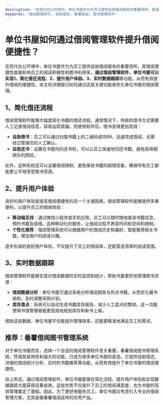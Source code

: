 ```yaml
---
description: "在现代办公环境中，单位书屋作为为员工提供自助借阅服务的重要场所，其借阅便捷性直接影响员工的阅读积极性和图书利用率。**通过借阅管理软件，单位书屋可以实现1、简化借还流程、2、提升用户体验、3、实时数据跟踪**等功能，从而有效提升借阅的便捷性。本文将详细探讨如何通过这些关键功能来优化单位书屋的借阅管理。"
keywords: "借阅管理软件, 自助借阅, 番薯借阅, 图书管理软件"
---
```

# 单位书屋如何通过借阅管理软件提升借阅便捷性？

在现代办公环境中，单位书屋作为为员工提供自助借阅服务的重要场所，其借阅便捷性直接影响员工的阅读积极性和图书利用率。**通过借阅管理软件，单位书屋可以实现1、简化借还流程、2、提升用户体验、3、实时数据跟踪**等功能，从而有效提升借阅的便捷性。本文将详细探讨如何通过这些关键功能来优化单位书屋的借阅管理。

## 1、简化借还流程

借阅管理软件能够大幅度简化书籍的借还流程，通常情况下，传统的借书方式需要人工记录借阅信息，容易出现错漏。而使用软件后，借书变得更加高效：

- **自助借书**：员工可以通过扫描书籍上的二维码或ISBN，迅速完成借阅，无需经过管理员的人工确认。
- **自助还书**：设置在书屋内的还书机，可以让员工快速地归还书籍，避免高峰期排队的困扰。

此外，这种系统还可以设置借阅限制，避免某些书籍的超借现象，确保所有员工都能更公平地享受图书资源。

## 2、提升用户体验

良好的用户体验是提高借阅便捷性的另一个关键因素。借阅管理软件能够提供多重便利，以提升员工的借阅体验：

- **移动端支持**：通过微信小程序或手机应用，员工可以随时随地查询书籍信息、预约书籍及续借。这种移动化的服务，让借阅过程不再受时间和空间的限制。
- **个性化推荐**：借阅管理系统可以根据用户的借阅历史和偏好，智能推荐相关书籍，增加用户的阅读兴趣。

逐步形成的良好用户体验，不仅提升了员工的借阅率，还能营造浓厚的阅读氛围。

## 3、实时数据跟踪

借阅管理软件能够实现对借阅数据的实时监控和统计，帮助书屋更好地管理图书资源：

- **借阅数据分析**：单位书屋可通过系统分析借阅趋势与热点书籍，从而优化藏书结构，及时调整采购计划。
- **库存盘点**：系统可以自动生成书籍库存报告，减少人工盘点的繁琐。这一功能使得书馆管理者能更高效地规划库存和新书上架。

借助这些数据，单位书屋不仅能提升管理效率，还能更精准地满足员工的需求。

## 推荐：番薯借阅图书管理系统

对于单位书屋而言，选择一个合适的借阅管理软件至关重要。番薯借阅图书管理系统，凭借其易用性和强大的功能，已成为很多单位书屋的首选。它提供自助借还、详细的借阅统计分析、实时的书籍推荐等功能，从而有效提升了单位书屋的借阅便捷性。

综上所述，通过借阅管理软件，单位书屋能够在简化流程、提升用户体验和实现数据跟踪方面获得显著成效。这些优势不仅提升了员工的借阅满意度，也为书屋的高效管理奠定了基础。因此，为了更好地服务员工，单位书屋应考虑引入专业的借阅管理方案，尤其是像番薯借阅这样的优秀产品。
